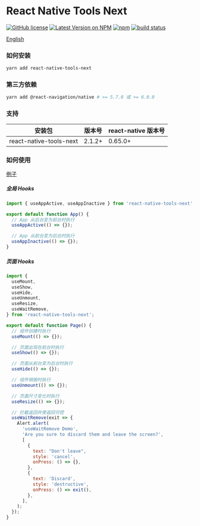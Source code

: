 # React Native Tools Next

[![GitHub license](https://img.shields.io/badge/license-MIT-blue.svg)](https://github.com/name-q/react-native-tools-next/blob/master/LICENSE)
[![Latest Version on NPM](https://img.shields.io/npm/v/react-native-tools-next.svg)](https://npmjs.com/package/react-native-tools-next)
[![npm](https://img.shields.io/npm/dt/react-native-tools-next.svg)](https://www.npmjs.com/package/react-native-tools-next)
[![build status](https://github.com/name-q/react-native-tools-next/actions/workflows/test.yml/badge.svg?branch=master)](https://github.com/name-q/react-native-tools-next/actions/workflows/test.yml)

[English](./README.md)

### 如何安装

```sh
yarn add react-native-tools-next
```

### 第三方依赖

```sh
yarn add @react-navigation/native # >= 5.7.0 或 >= 6.0.0
```

### 支持

| 安装包                  | 版本号 | react-native 版本号 |
| ----------------------- | ------ | ------------------- |
| react-native-tools-next | 2.1.2+ | 0.65.0+             |

### 如何使用

[例子](https://github.com/Chooin/react-native-tools-next-example)

##### 全局 Hooks

```js
import { useAppActive, useAppInactive } from 'react-native-tools-next';

export default function App() {
  // App 从后台变为前台时执行
  useAppActive(() => {});

  // App 从前台变为后台时执行
  useAppInactive(() => {});
}
```

##### 页面 Hooks

```js
import {
  useMount,
  useShow,
  useHide,
  useUnmount,
  useResize,
  useWaitRemove,
} from 'react-native-tools-next';

export default function Page() {
  // 组件创建时执行
  useMount(() => {});

  // 页面出现在前台时执行
  useShow(() => {});

  // 页面从前台变为后台时执行
  useHide(() => {});

  // 组件销毁时执行
  useUnmount(() => {});

  // 页面尺寸变化时执行
  useResize(() => {});

  // 拦截返回并使返回可控
  useWaitRemove(exit => {
    Alert.alert(
      'useWaitRemove Demo',
      'Are you sure to discard them and leave the screen?',
      [
        {
          text: "Don't leave",
          style: 'cancel',
          onPress: () => {},
        },
        {
          text: 'Discard',
          style: 'destructive',
          onPress: () => exit(),
        },
      ],
    );
  });
}
```
